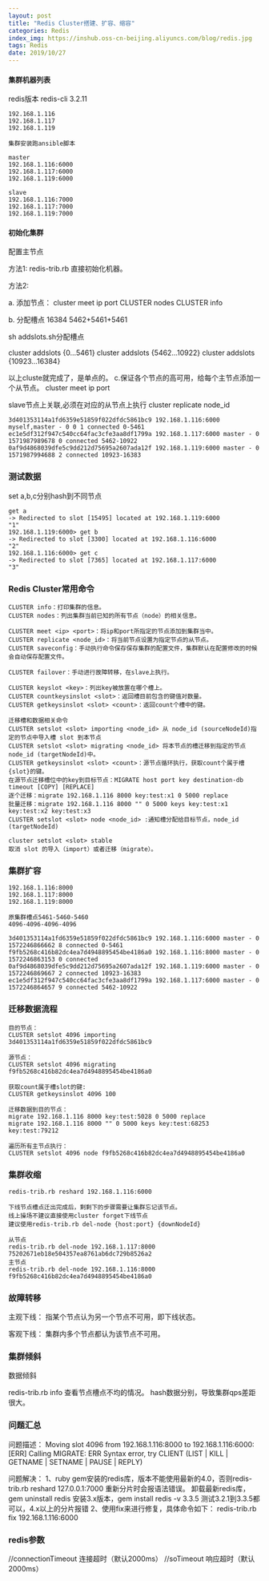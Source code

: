 ```yaml
---
layout: post
title: "Redis Cluster搭建、扩容、缩容"
categories: Redis
index_img: https://inshub.oss-cn-beijing.aliyuncs.com/blog/redis.jpg
tags: Redis
date: 2019/10/27
---
```




#### 集群机器列表
redis版本 redis-cli 3.2.11
```
192.168.1.116
192.168.1.117
192.168.1.119

集群安装跑ansible脚本

master 
192.168.1.116:6000  	
192.168.1.117:6000  
192.168.1.119:6000    

slave
192.168.1.116:7000
192.168.1.117:7000
192.168.1.119:7000
```
<!--more-->
#### 初始化集群
配置主节点

方法1:
redis-trib.rb 直接初始化机器。

方法2:

a. 添加节点： cluster meet ip port
CLUSTER nodes
CLUSTER info

b. 分配槽点 16384
5462+5461+5461

sh addslots.sh分配槽点

cluster addslots {0...5461}
cluster addslots {5462...10922}
cluster addslots {10923...16384}


以上cluste就完成了，是单点的。
c.保证各个节点的高可用，给每个主节点添加一个从节点。
cluster meet ip port

slave节点上关联,必须在对应的从节点上执行
cluster replicate node_id 

```
3d401353114a1fd6359e51859f022dfdc5861bc9 192.168.1.116:6000 myself,master - 0 0 1 connected 0-5461
ec1e5df312f947c540cc64fac3cfe3aa8df1799a 192.168.1.117:6000 master - 0 1571987989678 0 connected 5462-10922
0af9d4868039dfe5c9dd212d75695a2607ada12f 192.168.1.119:6000 master - 0 1571987994688 2 connected 10923-16383

```

### 测试数据
set a,b,c分别hash到不同节点
```
get a
-> Redirected to slot [15495] located at 192.168.1.119:6000
"1"
192.168.1.119:6000> get b
-> Redirected to slot [3300] located at 192.168.1.116:6000
"2"
192.168.1.116:6000> get c
-> Redirected to slot [7365] located at 192.168.1.117:6000
"3"
```


### Redis Cluster常用命令
```
CLUSTER info：打印集群的信息。
CLUSTER nodes：列出集群当前已知的所有节点（node）的相关信息。

CLUSTER meet <ip> <port>：将ip和port所指定的节点添加到集群当中。
CLUSTER replicate <node_id>：将当前节点设置为指定节点的从节点。
CLUSTER saveconfig：手动执行命令保存保存集群的配置文件，集群默认在配置修改的时候会自动保存配置文件。

CLUSTER failover：手动进行故障转移，在slave上执行。

CLUSTER keyslot <key>：列出key被放置在哪个槽上。
CLUSTER countkeysinslot <slot>：返回槽目前包含的键值对数量。
CLUSTER getkeysinslot <slot> <count>：返回count个槽中的键。

迁移槽和数据相关命令
CLUSTER setslot <slot> importing <node_id> 从 node_id (sourceNodeId)指定的节点中导入槽 slot 到本节点
CLUSTER setslot <slot> migrating <node_id> 将本节点的槽迁移到指定的节点node_id (targetNodeId)中。
CLUSTER getkeysinslot <slot> <count>：源节点循环执行，获取count个属于槽{slot}的键。
在源节点迁移槽位中的key到目标节点：MIGRATE host port key destination-db timeout [COPY] [REPLACE]
逐个迁移：migrate 192.168.1.116 8000 key:test:x1 0 5000 replace
批量迁移：migrate 192.168.1.116 8000 "" 0 5000 keys key:test:x1 key:test:x2 key:test:x3
CLUSTER setslot <slot> node <node_id> :通知槽分配给目标节点，node_id (targetNodeId)

cluster setslot <slot> stable
取消 slot 的导入（import）或者迁移（migrate）。
```


### 集群扩容
```
192.168.1.116:8000
192.168.1.117:8000
192.168.1.119:8000

原集群槽点5461-5460-5460
4096-4096-4096-4096

3d401353114a1fd6359e51859f022dfdc5861bc9 192.168.1.116:6000 master - 0 1572246866662 8 connected 0-5461
f9fb5268c416b82dc4ea7d4948895454be4186a0 192.168.1.116:8000 master - 0 1572246863153 0 connected
0af9d4868039dfe5c9dd212d75695a2607ada12f 192.168.1.119:6000 master - 0 1572246869667 2 connected 10923-16383
ec1e5df312f947c540cc64fac3cfe3aa8df1799a 192.168.1.117:6000 master - 0 1572246864657 9 connected 5462-10922
```


### 迁移数据流程
```
目的节点：
CLUSTER setslot 4096 importing 3d401353114a1fd6359e51859f022dfdc5861bc9

源节点：
CLUSTER setslot 4096 migrating f9fb5268c416b82dc4ea7d4948895454be4186a0

获取count属于槽slot的键:
CLUSTER getkeysinslot 4096 100

迁移数据到目的节点：
migrate 192.168.1.116 8000 key:test:5028 0 5000 replace
migrate 192.168.1.116 8000 "" 0 5000 keys key:test:68253 key:test:79212 

遍历所有主节点执行：
CLUSTER setslot 4096 node f9fb5268c416b82dc4ea7d4948895454be4186a0
```

### 集群收缩
```
redis-trib.rb reshard 192.168.1.116:6000

下线节点槽点迁出完成后，剩剩下的步骤需要让集群忘记该节点。
线上操场不建议直接使用cluster forget下线节点
建议使用redis-trib.rb del-node {host:port} {downNodeId}

从节点
redis-trib.rb del-node 192.168.1.117:8000 75202671eb18e504357ea8761ab6dc729b8526a2
主节点
redis-trib.rb del-node 192.168.1.116:8000 f9fb5268c416b82dc4ea7d4948895454be4186a0
```


### 故障转移

主观下线： 指某个节点认为另一个节点不可用，即下线状态。


客观下线： 集群内多个节点都认为该节点不可用。

### 集群倾斜

数据倾斜

redis-trib.rb info 查看节点槽点不均的情况。
hash数据分别，导致集群qps差距很大。


### 问题汇总
问题描述：
Moving slot 4096 from 192.168.1.116:8000 to 192.168.1.116:6000:
[ERR] Calling MIGRATE: ERR Syntax error, try CLIENT (LIST | KILL | GETNAME | SETNAME | PAUSE | REPLY)

问题解决：
1、ruby gem安装的redis库，版本不能使用最新的4.0，否则redis-trib.rb reshard 127.0.0.1:7000 重新分片时会报语法错误。
   卸载最新redis库，gem uninstall redis
   安装3.x版本，gem install redis -v 3.3.5 测试3.2.1到3.3.5都可以，4.x以上的分片报错
2、使用fix来进行修复，具体命令如下：
   redis-trib.rb fix 192.168.1.116:6000


### redis参数

//connectionTimeout 连接超时（默认2000ms）
//soTimeout 响应超时（默认2000ms）
